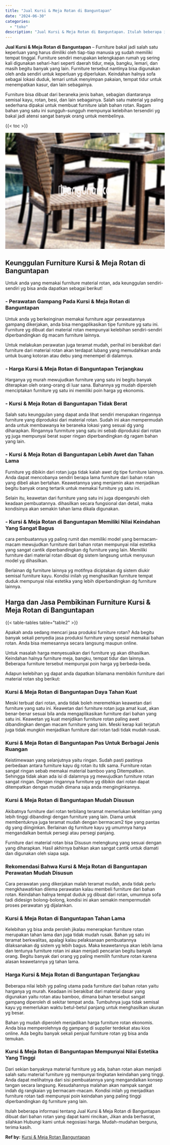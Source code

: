 ```yaml
---
title: "Jual Kursi & Meja Rotan di Banguntapan"
date: "2024-06-30"
categories: 
  - "toko"
description: "Jual Kursi & Meja Rotan di Banguntapan. Itulah beberapa informasi tentang Jual Kursi & Meja Rotan di Banguntapan dibuat dari bahan rotan yang dapat kami rinc..."
---
```


**Jual Kursi & Meja Rotan di Banguntapan** – Furniture bakal jadi salah satu keperluan yang harus dimiliki oleh tiap-tiap manusia yg sudah memiliki tempat tinggal. Furniture sendiri merupakan kelengkapan rumah yg sering kali digunakan sehari-hari seperti daerah tidur, meja, bangku, lemari, dan masih begitu banyak yang lain. Furniture tersebut nantinya bisa digunakan oleh anda sendiri untuk keperluan yg diperlukan. Keindahan halnya sofa sebagai lokasi duduk, lemari untuk menyimpan pakaian, tempat tidur untuk menempatkan kasur, dan lain sebagainya.

Furniture bisa dibuat dari beraneka jenis bahan, sebagian diantaranya semisal kayu, rotan, besi, dan lain sebagainya. Salah satu material yg paling sederhana dipakai untuk membuat furniture ialah bahan rotan. Ragam bahan yang satu ini sungguh-sungguh mempunyai kelebihan tersendiri yg bakal jadi atensi sangat banyak orang untuk membelinya.

{{< toc >}}

![Jual Kursi & Meja Rotan di Banguntapan](/images/kursi-meja-rotan-murah12.png)

## Keunggulan Furniture Kursi & Meja Rotan di Banguntapan

Untuk anda yang memakai furniture material rotan, ada keunggulan sendiri-sendiri yg bisa anda dapatkan sebagai berikut!

### \- Perawatan Gampang Pada Kursi & Meja Rotan di Banguntapan

Untuk anda yg berkeinginan memakai furniture agar perawatannya gampang dikerjakan, anda bisa mengaplikasikan tipe furniture yg satu ini. Furniture yg dibuat dari material rotan mempunyai kelebihan sendiri-sendiri diperbandingkan dg macam furniture lainnya.

Untuk melakukan perawatan juga teramat mudah, perihal ini berakibat dari furniture dari material rotan akan terdapat lubang yang memudahkan anda untuk buang kotoran atau debu yang menempel di dalamnya.

### \- Harga Kursi & Meja Rotan di Banguntapan Terjangkau

Harganya yg murah mewujudkan furniture yang satu ini begitu banyak diterapkan oleh orang-orang di luar sana. Bahannya yg mudah diperoleh menciptakan furniture yg satu ini memiliki poin harga yg ekonomis.

### \- Kursi & Meja Rotan di Banguntapan Tidak Berat

Salah satu keunggulan yang dapat anda lihat sendiri merupakan ringannya furniture yang diproduksi dari material rotan. Sudah ini akan mempermudah anda untuk membawanya ke beraneka lokasi yang sesuai dg yang diharapkan. Ringannya funrniture yang satu ini sebab diproduksi dari rotan yg juga mempunyai berat super ringan diperbandingkan dg ragam bahan yang lain.

### \- Kursi & Meja Rotan di Banguntapan Lebih Awet dan Tahan Lama

Furniture yg dibikin dari rotan juga tidak kalah awet dg tipe furniture lainnya. Anda dapat mencobanya sendiri berapa lama furniture dari bahan rotan yang dibeli akan bertahan. Keawetannya yang menjamin akan menjadikan begitu banyak orang tertarik untuk memakai furniture yg satu ini.

Selain itu, keawetan dari furniture yang satu ini juga dipengaruhi oleh keadaan pembuatannya. dihasilkan secara fungsional dan detail, maka kondisinya akan semakin tahan lama dikala digunakan.

### \- Kursi & Meja Rotan di Banguntapan Memiliki Nilai Keindahan Yang Sangat Bagus

cara pembuatannya yg paling rumit dan memiliki model yang bermacam-macam mewujudkan furniture dari bahan rotan mempunyai nilai estetika yang sangat cantik diperbandingkan dg furniture yang lain. Memiliki furniture dari material rotan dibuat dg sistem langsung untuk menyusun model yg dihasilkan.

Berlainan dg furniture lainnya yg motifnya diciptakan dg sistem diukir semisal furniture kayu. Kondisi inilah yg menghasilkan furniture tempat duduk mempunyai nilai estetika yang lebih diperbandingkan dg furniture lainnya.

## Harga dan Jasa Pembikinan Furniture Kursi & Meja Rotan di Banguntapan

{{< table-tables table="table2" >}}

Apakah anda sedang mencari jasa produksi furniture rotan? Ada begitu banyak sekali penyedia jasa produksi furniture yang spesial memakai bahan rotan. Anda bisa memesannya secara langsung maupun online.

Untuk masalah harga menyesuaikan dari furniture yg akan dihasilkan. Keindahan halnya furniture meja, bangku, tempat tidur dan lainnya. Beberapa furniture tersebut mempunyai poin harga yg berbeda-beda.

Adapun kelebihan yg dapat anda dapatkan bilamana membikin furniture dari material rotan sbg berikut:

### Kursi & Meja Rotan di Banguntapan Daya Tahan Kuat

Meski terbuat dari rotan, anda tidak boleh meremehkan keawetan dari furniture yang satu ini. Keawetan dari furniture rotan juga amat kuat, akan benar-benar sesuai bila anda mengaplikasikan furniture dari bahan yang satu ini. Keawetan yg kuat menjdikan furniture rotan paling awet dibandingkan dengan macam furniture yang lain. Meski kerap kali terjatuh juga tidak mungkin menjadikan furniture dari rotan tadi tidak mudah rusak.

### Kursi & Meja Rotan di Banguntapan Pas Untuk Berbagai Jenis Ruangan

Keistimewaan yang selanjutnya yaitu ringan. Sudah pasti pastinya perbedaan antara furniture kayu dg rotan itu tdk sama. Furniture rotan sangat ringan sebab memakai material bamboo yang Ditempatkan. Sehingga tidak akan ada isi di dalamnya yg mewujudkan furniture rotan sangat ringan. Dengan ringannya furniture yg dibikin dari rotan dapat ditempatkan dengan mudah dimana saja anda menginginkannya.

### Kursi & Meja Rotan di Banguntapan Mudah Disusun

Akibatnya furniture dari rotan terbilang teramat memerlukan ketelitian yang lebih tinggi dibandingi dengan furniture yang lain. Diama untuk membentuknya juga teramat mudah dengan bermacam2 tipe yang pantas dg yang diinginkan. Berlainan dg furniture kayu yg umumnya hanya mengandalkan bentuk persegi atau persegi panjang.

Furniture dari material rotan bisa Disusun melengkung yang sesuai dengan yang diharapkan. Hasil akhirnya bahkan akan sangat cantik untuk diamati dan digunakan oleh siapa saja.

### Rekomendasi Bahwa Kursi & Meja Rotan di Banguntapan Perawatan Mudah Disusun

Cara perawatan yang dikerjakan malah teramat mudah, anda tidak perlu mengkhawatirkan dilema perawatan kalau membeli furniture dari bahan rotan. Keindahan halnya tempat duduk yg dibuat dari rotan, umumnya sofa tadi didesign bolong-bolong, kondisi ini akan semakin mempermudah proses perawatan yg dijalankan.

### Kursi & Meja Rotan di Banguntapan Tahan Lama

Kelebihan yg bisa anda peroleh jikalau menerapkan furniture rotan merupakan tahan lama dan juga tidak mudah rusak. Bahan yg satu ini teramat berkwalitas, apalagi kalau pelaksanaan pembuatannya dilaksanakan dg sistem yg lebih bagus. Maka keawetannya akan lebih lama dan tentunya furniture rotan ini akan menjadi pencarian begitu banyak orang. Begitu banyak dari orang yg paling memilih furniture rotan karena alasan keawetannya yg tahan lama.

### Harga Kursi & Meja Rotan di Banguntapan Terjangkau

Beberapa nilai lebih yg paling utama pada furniture dari bahan rotan yaitu harganya yg murah. Keadaan ini berakibat dari material dasar yang digunakan yaitu rotan atau bamboo, dimana bahan tersebut sangat gampang diperoleh di sekitar tempat anda. Tumbuhnya juga tidak semisal kayu yg memerlukan waktu betul-betul panjang untuk menghasilkan ukuran yg besar.

Bahan yg mudah diperoleh menjadikan harga furniture rotan ekonomis. Anda bisa memperolehnya dg gampang di supplier terdekat atau kios online. Ada begitu banyak sekali penjual furniture rotan yg bisa anda temukan.

### Kursi & Meja Rotan di Banguntapan Mempunyai Nilai Estetika Yang Tinggi

Dari sekian banyaknya material furniture yg ada, bahan rotan akan menjadi salah satu material furniture yg mempunyai tingkatan keindahan yang tinggi. Anda dapat melihatnya dari sisi pembuatannya yang mengandalkan konsep tangan secara langsung. Kesudahannya malahan akan nampak sangat indah dg rangkaian yg bermacam-macam. Kondisi inilah yg menjadikan furniture rotan tadi mempunyai poin keindahan yang paling tinggi diperbandingkan dg furniture yang lain.

Itulah beberapa informasi tentang Jual Kursi & Meja Rotan di Banguntapan dibuat dari bahan rotan yang dapat kami rincikan, Jikan anda berhasrat, silahkan Hubungi kami untuk negosiasi harga. Mudah-mudahan berguna, terima kasih.

**Ref by:** [Kursi & Meja Rotan Banguntapan](https://id.wikipedia.org/wiki/Kursi)
